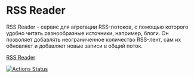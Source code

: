 # RSS Reader
RSS Reader - сервис для агрегации RSS-потоков, с помощью которого удобно читать разнообразные источники, например, блоги. Он позволяет добавлять неограниченное количество RSS-лент, сам их обновляет и добавляет новые записи в общий поток.

[RSS Reader](https://frontend-project-11-lac-psi.vercel.app/)

[![Actions Status](https://github.com/volkoluck74/frontend-project-11/actions/workflows/hexlet-check.yml/badge.svg)](https://github.com/volkoluck74/frontend-project-11/actions)
